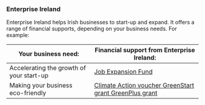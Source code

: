 ###  Enterprise Ireland

Enterprise Ireland helps Irish businesses to start-up and expand. It offers a
range of financial supports, depending on your business needs. For example:

**Your business need:** |  **Financial support from Enterprise Ireland:**  
---|---  
Accelerating the growth of your start-up  |  [ Job Expansion Fund ](https://www.enterprise-ireland.com/en/funding-supports/Company/Esetablish-SME-Funding/Job-Expansion-Fund-max-%E2%82%AC150,000-.html)  
Making your business eco-friendly  |  [ Climate Action voucher ](https://www.enterprise-ireland.com/en/supports/climate-action-voucher) [ GreenStart grant ](https://www.enterprise-ireland.com/en/Productivity/Build-a-green-sustainable-Business/GreenStart/) [ GreenPlus grant ](https://www.enterprise-ireland.com/en/supports/green-plus)  
  
